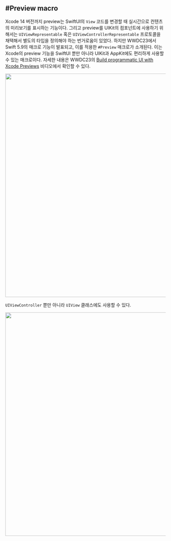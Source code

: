 ## #Preview macro

Xcode 14 버전까지 preview는 SwiftUI의 `View` 코드를 변경할 때 실시간으로 컨텐츠의 미리보기를 표시하는 기능이다. 그리고 preview를 UIKit의 컴포넌트에 사용하기 위해서는 `UIViewRepresentable` 혹은 `UIViewControllerRepresentable` 프로토콜을 채택해서 별도의 타입을 정의해야 하는 번거로움이 있었다. 하지만 WWDC23에서 Swift 5.9의 매크로 기능이 발표되고, 이를 적용한 `#Preview` 매크로가 소개된다. 이는 Xcode의 preview 기능을 SwiftUI 뿐만 아니라 UIKit과 AppKit에도 편리하게 사용할 수 있는 매크로이다. 자세한 내용은 WWDC23의 [Build programmatic UI with Xcode Previews](https://developer.apple.com/videos/play/wwdc2023/10) 비디오에서 확인할 수 있다.

<p align="center">
<img src="https://github.com/anjaeyoung26/GithubActions/assets/61190690/1a3b0fb9-385b-432d-813f-4fe96d3027ce" width="700">
</p>

`UIViewController` 뿐만 아니라 `UIView` 클래스에도 사용할 수 있다.

<p align="center">
<img src="https://github.com/anjaeyoung26/GithubActions/assets/61190690/7baac23e-46c6-4d2f-b431-ff7b5783202b" width="700">
</p>
